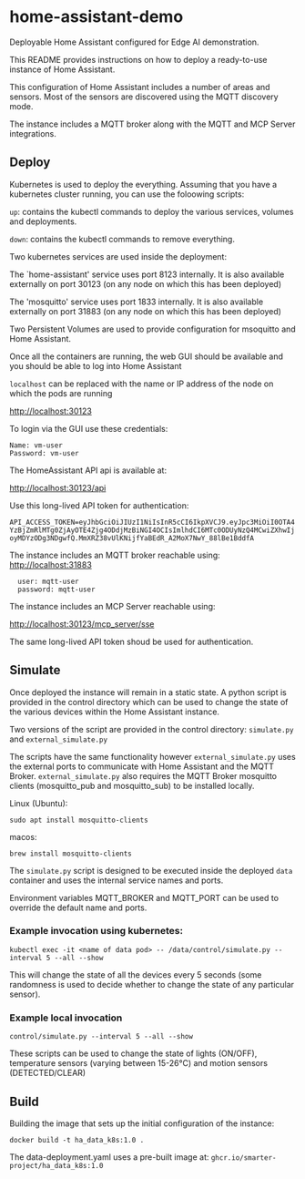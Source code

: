 # home-assistant-demo

Deployable Home Assistant configured for Edge AI demonstration.

This README provides instructions on how to deploy a ready-to-use instance of Home Assistant.

This configuration of Home Assistant includes a number of areas and sensors. Most of the sensors are discovered using the MQTT discovery mode.

The instance includes a MQTT broker along with the MQTT and MCP Server integrations.


## Deploy

Kubernetes is used to deploy the everything. Assuming that you have a kubernetes cluster running, you can use the foloowing scripts:

`up`:  contains the kubectl commands to deploy the various services, volumes and deployments.

`down`: contains the kubectl commands to remove everything.

Two kubernetes services are used inside the deployment:

The `home-assistant' service uses port 8123 internally. It is also available externally on port 30123 (on any node on which this has been deployed)

The 'mosquitto' service uses port 1833 internally. It is also available externally on port 31883 (on any node on which this has been deployed)

Two Persistent Volumes are used to provide configuration for msoquitto and Home Assistant.

Once all the containers are running, the web GUI should be available and you should be able to log into Home Assistant

`localhost` can be replaced with the name or IP address of the node on which the pods are running


[http://localhost:30123](http://localhost:30123)

To login via the GUI use these credentials:
```
Name: vm-user
Password: vm-user
```

The HomeAssistant API api is available at:

[http://localhost:30123/api](http://localhost:30123/api)

Use this long-lived API token for authentication:

```API_ACCESS_TOKEN=eyJhbGciOiJIUzI1NiIsInR5cCI6IkpXVCJ9.eyJpc3MiOiI0OTA4YzBjZmRlMTg0ZjAyOTE4Zjg4ODdjMzBiNGI4OCIsImlhdCI6MTc0ODUyNzQ4MCwiZXhwIjoyMDYzODg3NDgwfQ.MmXRZ38vUlKNijfYaBEdR_A2MoX7NwY_88lBe1BddfA```


The instance includes an MQTT broker reachable using:
[http://localhost:31883](http://localhost:31883)

```
  user: mqtt-user
  password: mqtt-user    
```

The instance includes an MCP Server reachable using: 

[http://localhost:30123/mcp_server/sse](http://localhost:30123/mcp_server/sse)

The same long-lived API token shoud be used for authentication.


## Simulate

Once deployed the instance will remain in a static state. A python script is provided in the control directory which can be used to change the state of the various devices within the Home Assistant instance.

Two versions of the script are provided in the control directory: `simulate.py` and `external_simulate.py`

The scripts have the same functionality however `external_simulate.py` uses the external ports to communicate with Home Assistant and the MQTT Broker. `external_simulate.py` also requires the MQTT Broker mosquitto clients (mosquitto_pub and mosquitto_sub) to be installed locally. 

Linux (Ubuntu):

    sudo apt install mosquitto-clients

macos:

    brew install mosquitto-clients



The `simulate.py` script is designed to be executed inside the deployed `data` container and uses the internal service names and ports.

Environment variables MQTT_BROKER and MQTT_PORT can be used to override the default name and ports.

### Example invocation using kubernetes:

`kubectl exec -it <name of data pod> -- /data/control/simulate.py --interval 5 --all --show`

This will change the state of all the devices every 5 seconds (some randomness is used to decide whether to change the state of any particular sensor).

### Example local invocation

`control/simulate.py --interval 5 --all --show`

These scripts can be used to change the state of lights (ON/OFF), temperature sensors (varying between 15-26°C) and motion sensors (DETECTED/CLEAR)


## Build

Building the image that sets up the initial configuration of the instance:

`docker build -t ha_data_k8s:1.0 .`

The data-deployment.yaml uses a pre-built image at: ```ghcr.io/smarter-project/ha_data_k8s:1.0```




